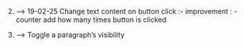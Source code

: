 
2. --> 19-02-25
Change text content on button click :- 
improvement : - counter add how many times button is clicked 


3. --> 
Toggle a paragraph’s visibility
